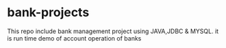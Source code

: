 # bank-projects
This repo include bank management project using JAVA,JDBC & MYSQL. it is run time demo of account operation of banks 
